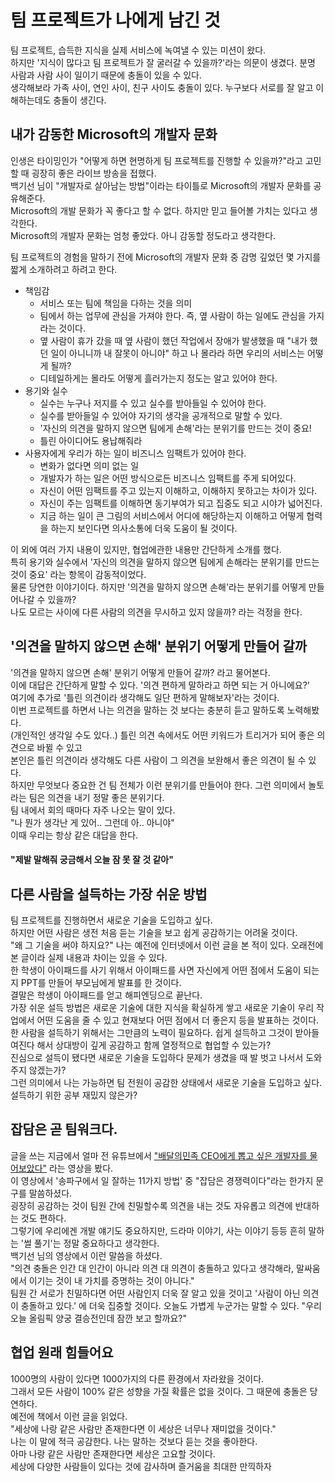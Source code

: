 # 팀 프로젝트가 나에게 남긴 것

팀 프로젝트, 습득한 지식을 실제 서비스에 녹여낼 수 있는 미션이 왔다.     
하지만 '지식이 많다고 팀 프로젝트가 잘 굴러갈 수 있을까?'라는 의문이 생겼다.
분명 사람과 사람 사이 일이기 때문에 충돌이 있을 수 있다.   
생각해보라 가족 사이, 연인 사이, 친구 사이도 충돌이 있다. 누구보다 서로를 잘 알고 이해하는데도 충돌이 생긴다.

## 내가 감동한 Microsoft의 개발자 문화
인생은 타이밍인가 "어떻게 하면 현명하게 팀 프로젝트를 진행할 수 있을까?"라고 고민할 때 굉장히 좋은 라이브 방송을 접했다.   
백기선 님이 "개발자로 살아남는 방법"이라는 타이틀로 Microsoft의 개발자 문화를 공유해준다.   
Microsoft의 개발 문화가 꼭 좋다고 할 수 없다. 하지만 믿고 들어볼 가치는 있다고 생각한다.   
Microsoft의 개발자 문화는 엄청 좋았다. 아니 감동할 정도라고 생각한다.   
   
팀 프로젝트의 경험을 말하기 전에 Microsoft의 개발자 문화 중 감명 깊었던 몇 가지를 짧게 소개하려고 하려고 한다.   

* 책임감
    + 서비스 또는 팀에 책임을 다하는 것을 의미
    + 팀에서 하는 업무에 관심을 가져야 한다. 즉, 옆 사람이 하는 일에도 관심을 가지라는 것이다.
    + 옆 사람이 휴가 갔을 때 옆 사람이 했던 작업에서 장애가 발생했을 때 "내가 했던 일이 아니니까 내 잘못이 아니야" 하고 나 몰라라 하면 우리의 서비스는 어떻게 될까?
    + 디테일하게는 몰라도 어떻게 흘러가는지 정도는 알고 있어야 한다.
* 용기와 실수
    + 실수는 누구나 저지를 수 있고 실수를 받아들일 수 있어야 한다.
    + 실수를 받아들일 수 있어야 자기의 생각을 공개적으로 말할 수 있다.
    + '자신의 의견을 말하지 않으면 팀에게 손해'라는 분위기를 만드는 것이 중요!
    + 틀린 아이디어도 용납해줘라
* 사용자에게 우리가 하는 일이 비즈니스 임팩트가 있어야 한다.
    + 변화가 없다면 의미 없는 일
    + 개발자가 하는 일은 어떤 방식으로든 비즈니스 임팩트를 주게 되어있다.
    + 자신이 어떤 임팩트를 주고 있는지 이해하고, 이해하지 못하고는 차이가 있다.
    + 자신이 주는 임팩트를 이해하면 동기부여가 되고 집중도 되고 시야가 넓어진다.
    + 지금 하는 일이 큰 그림의 서비스에서 어디에 해당하는지 이해하고 어떻게 협력을 하는지 보인다면 의사소통에 더욱 도움이 될 것이다.

이 외에 여러 가지 내용이 있지만, 협업에관한 내용만 간단하게 소개를 했다.   
특히 용기와 실수에서 '자신의 의견을 말하지 않으면 팀에게 손해라는 분위기를 만드는 것이 중요' 라는 항목이 감동적이었다.   
물론 당연한 이야기이다. 하지만 '의견을 말하지 않으면 손해'라는 분위기를 어떻게 만들어나갈 수 있을까?   
나도 모르는 사이에 다른 사람의 의견을 무시하고 있지 않을까? 라는 걱정을 한다.

## '의견을 말하지 않으면 손해' 분위기 어떻게 만들어 갈까
'의견을 말하지 않으면 손해' 분위기 어떻게 만들어 갈까? 라고 물어본다.   
이에 대답은 간단하게 말할 수 있다. '의견 편하게 말하라고 하면 되는 거 아니에요?'   
여기에 추가로 '틀린 의견이라 생각해도 일단 편하게 말해보자'라는 것이다.   
이번 프로젝트를 하면서 나는 의견을 말하는 것 보다는 충분히 듣고 말하도록 노력해봤다.   
(개인적인 생각일 수도 있다..)
틀린 의견 속에서도 어떤 키워드가 트리거가 되어 좋은 의견으로 바뀔 수 있고   
본인은 틀린 의견이라 생각해도 다른 사람이 그 의견을 보완해서 좋은 의견이 될 수 있다.   
하지만 무엇보다 중요한 건 팀 전체가 이런 분위기를 만들어야 한다. 그런 의미에서 놀토라는 팀은 의견을 내기 정말 좋은 분위기다.      
팀 내에서 회의 때마다 자주 나오는 말이 있다.   
"나 뭔가 생각난 게 있어.. 그런데 아.. 아니야"   
이때 우리는 항상 같은 대답을 한다.   
#### "제발 말해줘 궁금해서 오늘 잠 못 잘 것 같아"

## 다른 사람을 설득하는 가장 쉬운 방법
팀 프로젝트를 진행하면서 새로운 기술을 도입하고 싶다.   
하지만 어떤 사람은 생전 처음 듣는 기술을 보고 쉽게 공감하기는 어려울 것이다.   
"왜 그 기술을 써야 하지요?"
나는 예전에 인터넷에서 이런 글을 본 적이 있다. 오래전에 본 글이라 실제 내용과 차이는 있을 수 있다.      
한 학생이 아이패드를 사기 위해서 아이패드를 사면 자신에게 어떤 점에서 도움이 되는지 PPT를 만들어 부모님에게 발표를 한 것이다.      
결말은 학생이 아이패드를 얻고 해피엔딩으로 끝난다.   
가장 쉬운 설득 방법은 새로운 기술에 대한 지식을 확실하게 쌓고 새로운 기술이 우리 작업에서 어떤 도움을 줄 수 있고 현재보다 어떤 점에서 더 좋은지 등을 발표하는 것이다.      
한 사람을 설득하기 위해서는 그만큼의 노력이 필요하다. 쉽게 설득하고 그것이 받아들여진다 해서 상대방이 깊게 공감하고 함께 열정적으로 협업할 수 있는가?      
진심으로 설득이 됐다면 새로운 기술을 도입하다 문제가 생겼을 때 발 벗고 나서서 도와주지 않겠는가?   
그런 의미에서 나는 가능하면 팀 전원이 공감한 상태에서 새로운 기술을 도입하고 싶다.   
설득하기 위한 공부 재밌지 않은가?   
   
## 잡담은 곧 팀워크다.
글을 쓰는 지금에서 얼마 전 유튜브에서 ["배달의민족 CEO에게 뽑고 싶은 개발자를 물어보았다"](https://www.youtube.com/watch?v=3H4umWD5bwI&t=515s) 라는 영상을 봤다.   
이 영상에서 '송파구에서 일 잘하는 11가지 방법' 중  "잡담은 경쟁력이다"라는 한가지 문구를 말씀하셨다.   
굉장히 공감하는 것이 팀원 간에 친밀할수록 의견을 내는 것도 자유롭고 의견에 반대하는 것도 편하다.   
그렇기에 우리에겐 개발 얘기도 중요하지만, 드라마 이야기, 사는 이야기 등등 흔히 말하는 '썰 풀기'는 정말 중요하다고 생각한다.   
백기선 님의 영상에서 이런 말씀을 하셨다.    
"의견 충돌은 인간 대 인간이 아니라 의견 대 의견이 충돌하고 있다고 생각해라, 말싸움에서 이기는 것이 내 가치를 증명하는 것이 아니다."   
팀원 간 서로가 친밀하다면 어떤 사람인지 더욱 잘 알고 있을 것이고 '사람이 아닌 의견이 충돌하고 있다.' 에 더욱 집중할 것이다.
오늘도 가볍게 누군가는 말할 수 있다. "우리 오늘 올림픽 양궁 결승전인데 잠깐 보고 할까요?"

## 협업 원래 힘들어요
1000명의 사람이 있다면 1000가지의 다른 환경에서 자라왔을 것이다.   
그래서 모든 사람이 100% 같은 성향을 가질 확률은 없을 것이다. 그 때문에 충돌은 당연하다.   
예전에 책에서 이런 글을 읽었다.    
"세상에 나랑 같은 사람만 존재한다면 이 세상은 너무나 재미없을 것이다."      
나는 이 말에 적극 공감한다. 나는 말하는 것보다 듣는 것을 좋아한다.      
아마 나랑 같은 사람만 존재한다면 세상은 고요할 것이다.   
세상에 다양한 사람들이 있다는 것에 감사하며 즐거움을 최대한 만끽하자
